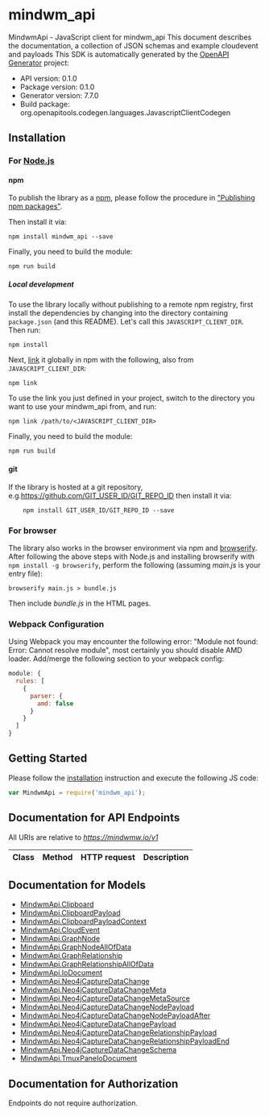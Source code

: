 # mindwm_api

MindwmApi - JavaScript client for mindwm_api
This document describes the documentation, a collection of JSON schemas and example cloudevent and payloads
This SDK is automatically generated by the [OpenAPI Generator](https://openapi-generator.tech) project:

- API version: 0.1.0
- Package version: 0.1.0
- Generator version: 7.7.0
- Build package: org.openapitools.codegen.languages.JavascriptClientCodegen

## Installation

### For [Node.js](https://nodejs.org/)

#### npm

To publish the library as a [npm](https://www.npmjs.com/), please follow the procedure in ["Publishing npm packages"](https://docs.npmjs.com/getting-started/publishing-npm-packages).

Then install it via:

```shell
npm install mindwm_api --save
```

Finally, you need to build the module:

```shell
npm run build
```

##### Local development

To use the library locally without publishing to a remote npm registry, first install the dependencies by changing into the directory containing `package.json` (and this README). Let's call this `JAVASCRIPT_CLIENT_DIR`. Then run:

```shell
npm install
```

Next, [link](https://docs.npmjs.com/cli/link) it globally in npm with the following, also from `JAVASCRIPT_CLIENT_DIR`:

```shell
npm link
```

To use the link you just defined in your project, switch to the directory you want to use your mindwm_api from, and run:

```shell
npm link /path/to/<JAVASCRIPT_CLIENT_DIR>
```

Finally, you need to build the module:

```shell
npm run build
```

#### git

If the library is hosted at a git repository, e.g.https://github.com/GIT_USER_ID/GIT_REPO_ID
then install it via:

```shell
    npm install GIT_USER_ID/GIT_REPO_ID --save
```

### For browser

The library also works in the browser environment via npm and [browserify](http://browserify.org/). After following
the above steps with Node.js and installing browserify with `npm install -g browserify`,
perform the following (assuming *main.js* is your entry file):

```shell
browserify main.js > bundle.js
```

Then include *bundle.js* in the HTML pages.

### Webpack Configuration

Using Webpack you may encounter the following error: "Module not found: Error:
Cannot resolve module", most certainly you should disable AMD loader. Add/merge
the following section to your webpack config:

```javascript
module: {
  rules: [
    {
      parser: {
        amd: false
      }
    }
  ]
}
```

## Getting Started

Please follow the [installation](#installation) instruction and execute the following JS code:

```javascript
var MindwmApi = require('mindwm_api');

```

## Documentation for API Endpoints

All URIs are relative to *https://mindwmw.io/v1*

Class | Method | HTTP request | Description
------------ | ------------- | ------------- | -------------


## Documentation for Models

 - [MindwmApi.Clipboard](docs/Clipboard.md)
 - [MindwmApi.ClipboardPayload](docs/ClipboardPayload.md)
 - [MindwmApi.ClipboardPayloadContext](docs/ClipboardPayloadContext.md)
 - [MindwmApi.CloudEvent](docs/CloudEvent.md)
 - [MindwmApi.GraphNode](docs/GraphNode.md)
 - [MindwmApi.GraphNodeAllOfData](docs/GraphNodeAllOfData.md)
 - [MindwmApi.GraphRelationship](docs/GraphRelationship.md)
 - [MindwmApi.GraphRelationshipAllOfData](docs/GraphRelationshipAllOfData.md)
 - [MindwmApi.IoDocument](docs/IoDocument.md)
 - [MindwmApi.Neo4jCaptureDataChange](docs/Neo4jCaptureDataChange.md)
 - [MindwmApi.Neo4jCaptureDataChangeMeta](docs/Neo4jCaptureDataChangeMeta.md)
 - [MindwmApi.Neo4jCaptureDataChangeMetaSource](docs/Neo4jCaptureDataChangeMetaSource.md)
 - [MindwmApi.Neo4jCaptureDataChangeNodePayload](docs/Neo4jCaptureDataChangeNodePayload.md)
 - [MindwmApi.Neo4jCaptureDataChangeNodePayloadAfter](docs/Neo4jCaptureDataChangeNodePayloadAfter.md)
 - [MindwmApi.Neo4jCaptureDataChangePayload](docs/Neo4jCaptureDataChangePayload.md)
 - [MindwmApi.Neo4jCaptureDataChangeRelationshipPayload](docs/Neo4jCaptureDataChangeRelationshipPayload.md)
 - [MindwmApi.Neo4jCaptureDataChangeRelationshipPayloadEnd](docs/Neo4jCaptureDataChangeRelationshipPayloadEnd.md)
 - [MindwmApi.Neo4jCaptureDataChangeSchema](docs/Neo4jCaptureDataChangeSchema.md)
 - [MindwmApi.TmuxPaneIoDocument](docs/TmuxPaneIoDocument.md)


## Documentation for Authorization

Endpoints do not require authorization.

